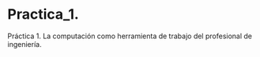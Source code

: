 # Practica_1.
Práctica 1. La computación como herramienta de trabajo del profesional de ingeniería.
